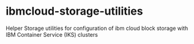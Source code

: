 # ibmcloud-storage-utilities
Helper Storage utilities for configuration of ibm cloud block storage with IBM Container Service (IKS) clusters
